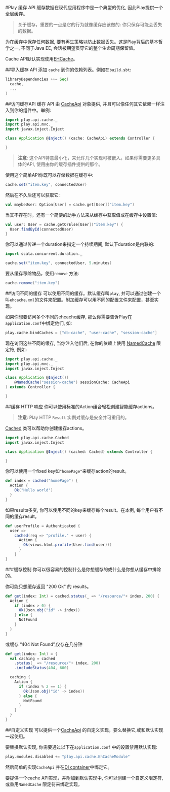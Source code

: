 #Play 缓存 API
缓存数据在现代应用程序中是一个典型的优化, 因此Play提供一个全局缓存。

> 关于缓存，重要的一点是它的行为就像缓存应该做的: 你只保存可能会丢失的数据。

为在缓存中保存任何数据, 要有再生策略以防止数据丢失。这是Play背后的基本哲学之一, 不同于Java EE, 会话被期望贯穿它的整个生命周期保留值。 

Cache API默认实现使用[EHCache](http://ehcache.org/)。


##导入缓存 API
添加 `cache` 到你的依赖列表。例如在`build.sbt`:

```sbt
libraryDependencies ++= Seq(
  cache,
  ...
)
```


##访问缓存API
缓存 API 由 [CacheApi](https://www.playframework.com/documentation/2.4.x/api/scala/play/api/cache/CacheApi.html) 对象提供, 并且可以像任何其它依赖一样注入到你的组件中。举例:

```scala
import play.api.cache._
import play.api.mvc._
import javax.inject.Inject

class Application @Inject() (cache: CacheApi) extends Controller {

}
```

> **注意**: 这个API特意最小化，来允许几个实现可被嵌入。如果你需要更多具体的API, 使用由你的缓存插件提供的那个。

使用这个简单API你既可以存储数据在缓存中:

```scala
cache.set("item.key", connectedUser)
```

然后在不久后还可以获取它:

```scala
val maybeUser: Option[User] = cache.get[User]("item.key")
```

当其不存在时，还有一个简便的助手方法来从缓存中获取值或在缓存中设置值:

```scala
val user: User = cache.getOrElse[User]("item.key") {
  User.findById(connectedUser)
}
```

你可以通过传递一个duration来指定一个持续期间, 默认下duration是内联的:

```scala
import scala.concurrent.duration._

cache.set("item.key", connectedUser, 5.minutes)
```

要从缓存移除物品，使用`remove` 方法:

```scala
cache.remove("item.key")
```


##访问不同的缓存
可以使用不同的缓存。默认缓存叫`play`, 并可以通过创建一个叫`ehcache.xml`的文件来配置。附加缓存可以用不同的配置文件来配置，甚至实现。

如果你想要访问多个不同的ehcache缓存, 那么你需要告诉Play在`application.conf`中绑定他们, 如:

```scala
play.cache.bindCaches = ["db-cache", "user-cache", "session-cache"]
```

现在访问这些不同的缓存, 当你注入他们后, 在你的依赖上使用 [NamedCache](https://www.playframework.com/documentation/2.4.x/api/java/play/cache/NamedCache.html) 限定符, 例如:

```scala
import play.api.cache._
import play.api.mvc._
import javax.inject.Inject

class Application @Inject()(
    @NamedCache("session-cache") sessionCache: CacheApi
) extends Controller {

}
```


##缓存 HTTP 响应
你可以使用标准的Action组合轻松创建智能缓存actions。

> **注意**: Play HTTP `Result` 实例对缓存是安全并可重用的。

[Cached](https://www.playframework.com/documentation/2.4.x/api/scala/play/api/cache/Cached.html) 类可以帮助你创建缓存actions。

```scala
import play.api.cache.Cached
import javax.inject.Inject

class Application @Inject() (cached: Cached) extends Controller {

}
```

你可以使用一个fixed key如`"homePage"`来缓存action的result。

```scala
def index = cached("homePage") {
  Action {
    Ok("Hello world")
  }
}
```

如果results多变, 你可以使用不同的key来缓存每个result。在本例, 每个用户有不同的缓存result。

```scala
def userProfile = Authenticated {
  user =>
    cached(req => "profile." + user) {
      Action {
        Ok(views.html.profile(User.find(user)))
      }
    }
}
```

###缓存控制
你可以很容易的控制什么是你想缓存的或什么是你想从缓存中排除的。

你可能只想缓存返回 "200 Ok" 的 results。

```scala
def get(index: Int) = cached.status(_ => "/resource/"+ index, 200) {
  Action {
    if (index > 0) {
      Ok(Json.obj("id" -> index))
    } else {
      NotFound
    }
  }
}
```

或缓存 “404 Not Found”,仅存在几分钟

```scala
def get(index: Int) = {
  val caching = cached
    .status(_ => "/resource/"+ index, 200)
    .includeStatus(404, 600)

  caching {
    Action {
      if (index % 2 == 1) {
        Ok(Json.obj("id" -> index))
      } else {
        NotFound
      }
    }
  }
}
```


##自定义实现
可以提供一个[CacheApi](https://www.playframework.com/documentation/2.4.x/api/scala/play/api/cache/CacheApi.html) 的自定义实现，要么替换它,或和默认实现一起使用。

要替换默认实现, 你需要通过以下在`application.conf` 中的设置禁用默认实现:

```scala
play.modules.disabled += "play.api.cache.EhCacheModule"
```

然后简单的实现`CacheApi` 并在[DI container](https://www.playframework.com/documentation/2.4.x/ScalaDependencyInjection)中绑定它。

要提供一个cache API实现，并附加到默认实现中, 你可以创建一个自定义限定符, 或重用`NamedCache` 限定符来绑定实现。